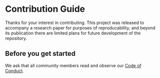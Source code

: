 # Contribution Guide

Thanks for your interest in contributing. This project was released to accompany a research paper for purposes of reproducability, and beyond its publication there are limited plans for future development of the repository.

## Before you get started

We ask that all community members read and observe our [Code of Conduct](CODE_OF_CONDUCT.md).
